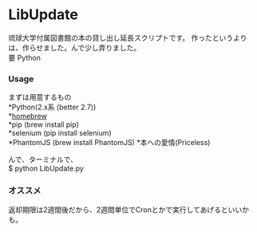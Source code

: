 LibUpdate
=========

琉球大学付属図書館の本の貸し出し延長スクリプトです。 
作ったというよりは、作らせました。んで少し弄りました。  
要 Python  

### Usage  
まずは用意するもの  
*Python(2.x系 (better 2.7))  
*[homebrew](http://brew.sh/)  
*pip (brew install pip)  
*selenium (pip install selenium)  
*PhantomJS (brew install PhantomJS) 
*本への愛情(Priceless)  
  
んで、ターミナルで、  
$ python LibUpdate.py  
  
### オススメ  
返却期限は2週間後だから、2週間単位でCronとかで実行してあげるといいかも。  

